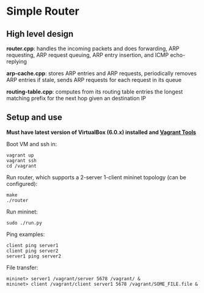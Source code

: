 # Simple Router

## High level design

**router.cpp**: handles the incoming packets and does forwarding, ARP requesting, ARP request queuing, ARP entry insertion, and ICMP echo-replying

**arp-cache.cpp**: stores ARP entries and ARP requests, periodically removes ARP entries if stale, sends ARP requests for each request in its queue

**routing-table.cpp**: computes from its routing table entries the longest matching prefix for the next hop given an destination IP

## Setup and use

**Must have latest version of VirtualBox (6.0.x) installed and [Vagrant Tools](https://www.vagrantup.com/downloads.html)**

Boot VM and ssh in:
```
vagrant up
vagrant ssh
cd /vagrant
```

Run router, which supports a 2-server 1-client mininet topology (can be configured):
```
make
./router
```

Run mininet:
```
sudo ./run.py
```

Ping examples:
```
client ping server1
client ping server2
server1 ping server2
```

File transfer:
```
mininet> server1 /vagrant/server 5678 /vagrant/ &
mininet> client /vagrant/client server1 5678 /vagrant/SOME_FILE.file &
```
